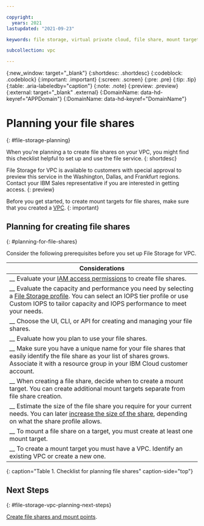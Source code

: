 ```yaml
---

copyright:
  years: 2021
lastupdated: "2021-09-23"

keywords: file storage, virtual private cloud, file share, mount target

subcollection: vpc

---
```


{:new_window: target="_blank"}
{:shortdesc: .shortdesc}
{:codeblock: .codeblock}
{:important: .important}
{:screen: .screen}
{:pre: .pre}
{:tip: .tip}
{:table: .aria-labeledby="caption"}
{:note: .note}
{:preview: .preview}
{:external: target="_blank" .external}
{:DomainName: data-hd-keyref="APPDomain"}
{:DomainName: data-hd-keyref="DomainName"}

# Planning your file shares
{: #file-storage-planning}

When you're planning a to create file shares on your VPC, you might find this checklist helpful to set up and use the file service.
{: shortdesc}

File Storage for VPC is available to customers with special approval to preview this service in the Washington, Dallas, and Frankfurt regions. Contact your IBM Sales representative if you are interested in getting access.
{: preview}

Before you get started, to create mount targets for file shares, make sure that you created a [VPC](/docs/vpc?topic=vpc-creating-a-vpc-using-the-ibm-cloud-console).
{: important}

## Planning for creating file shares
{: #planning-for-file-shares}

Consider the following prerequisites before you set up File Storage for VPC.

|        Considerations|
|-------------------|
|__ Evaluate your [IAM access permissions](/docs/vpc?topic=vpc-file-storage-managing#file-storage-vpc-iam) to create file shares. |
|__ Evaluate the capacity and performance you need by selecting a [File Storage profile](/docs/vpc?topic=vpc-file-storage-profiles). You can select an IOPS tier profile or use Custom IOPS to tailor capacity and IOPS performance to meet your needs. |
|__ Choose the UI, CLI, or API for creating and managing your file shares. |
|__ Evaluate how you plan to use your file shares. |
|__ Make sure you have a unique name for your file shares that easily identify the file share as your list of shares grows. Associate it with a resource group in your IBM Cloud customer account. |
|__ When creating a file share, decide when to create a mount target. You can create additional mount targets separate from file share creation. |
|__ Estimate the size of the file share you require for your current needs. You can later [increase the size of the share](/docs/vpc?topic=vpc-file-storage-expand-capacity), depending on what the share profile allows. |
|__ To mount a file share on a target, you must create at least one mount target. |
|__ To create a mount target you must have a VPC. Identify an existing VPC or create a new one. |
{: caption="Table 1. Checklist for planning file shares" caption-side="top"}

## Next Steps
{: #file-storage-vpc-planning-next-steps}

[Create file shares and mount points](/docs/vpc?topic=vpc-file-storage-create).
